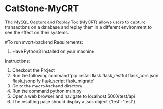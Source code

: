 # CatStone-MyCRT
The MySQL Capture and Replay Tool(MyCRT) allows users to capture transactions on a database and replay them in a different environment to see the effect on their systems.

#To run mycrt-backend
Requirements:
1. Have Python3 Installed on your machine

Instructions:
1. Checkout the Project
2. Run the following command 'pip install flask flask_restful flask_cors json flask_jsonpify flask_script flask_migrate'
3. Go to the mycrt-backend directory
4. Run the command python main.py
5. Open a web browser and navigate to localhost:5000/test/api
6. The resulting page should display a json object {'test': 'test'}
